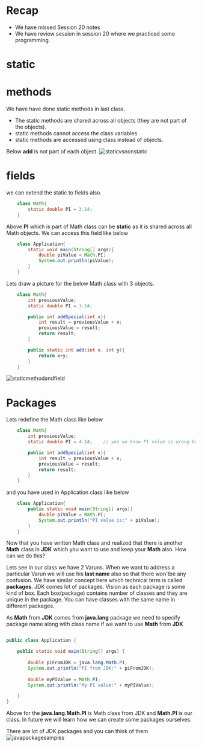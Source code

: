 # Recap
* We have missed Session 20 notes
* We have review session in session 20 where we practiced some programming.

# static
# methods
We have have done static methods in last class. 
* The static methods are shared across all objects (they are not part of the objects). 
* static methods cannot access the class variables
* static methods are accessed using class instead of objects.

Below __add__ is not part of each object.
![staticvsnonstatic](https://github.com/sairamaj/programmingclass/blob/master/images/staticandnonstatic.png)

# fields
we can extend the static to fields also. 

```java
    class Math{
        static double PI = 3.14;
    }
```
Above __PI__ which is part of Math class can be __static__ as it is shared across all Math objects. We can access this field like below

```java
    class Application{
        static void main(String[] args){
            double piValue = Math.PI;
            System.out.println(piValue);
        }
    }
```

Lets draw a picture for the below Math class with 3 objects.
```java
    class Math{
        int previousValue;
        static double PI = 3.14;

        public int addSpecial(int x){
            int result = previousValue + x;
            previousValue = result;
            return result;
        }

        public static int add(int x, int y){
            return x+y;
        }
    }
```

![staticmethodandfield](https://github.com/sairamaj/programmingclass/blob/master/images/staticmethodandfield.png)

# Packages
Lets redefine the Math class like below

```java
    class Math{
        int previousValue;
        static double PI = 4.14;    // yes we know PI value is wrong but will help in using the right one, stay with me :)

        public int addSpecial(int x){
            int result = previousValue + x;
            previousValue = result;
            return result;
        }
    }
```

and you have used in Application class like below
```java
    class Application{
        public static void main(String[] args){
            double piValue = Math.PI;
            System.out.println("PI value is:" + piValue);
        }
    }
```

Now that you have written Math class and realized that there is another __Math__ class in __JDK__ which you want to use and keep your __Math__ also. How can we do this?

Lets see in our class we have 2 Varuns. When we want to address a particular Varun we will use his __last name__ also so that there won'tbe any confusion. We have similar concept here which technical term is called __packages__. JDK comes lot of packages. Vision as each package is some kind of box. Each box(package) contains number of classes and they are unique in the package. You can have classes with the same name in different packages.

As __Math__ from __JDK__ comes from __java.lang__ package we  need to specify package name along with class name if we want to use __Math__ from __JDK__

```java

public class Application {

	public static void main(String[] args) {
		
		double piFromJDK = java.lang.Math.PI;
		System.out.println("PI from JDK:" + piFromJDK);
		
		double myPIValue = Math.PI;
		System.out.println("My PI value:" + myPIValue);

	}
}
```
Above for the __java.lang.Math.PI__ is Math class from JDK and __Math.PI__ is our class. In future we will learn how we can create some packages  ourselves.

There are lot of JDK packages and  you can think of them 
![javapackagesamples](https://github.com/sairamaj/programmingclass/blob/master/images/javapackagesamples.png)
